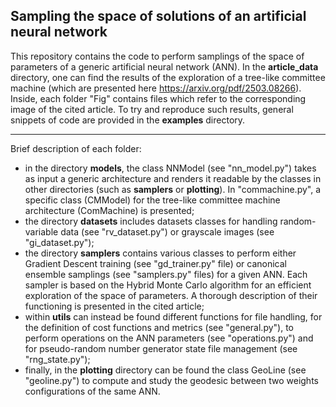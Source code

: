 ## Sampling the space of solutions of an artificial neural network

This repository contains the code to perform samplings of the space of parameters of a generic artificial neural network (ANN). In the $\textbf{article_data}$ directory, one can find the results of the exploration of a tree-like committee machine (which are presented here https://arxiv.org/pdf/2503.08266). Inside, each folder "Fig" contains files which refer to the corresponding image of the cited article. To try and reproduce such results, general snippets of code are provided in the $\textbf{examples}$ directory.

---

Brief description of each folder:
- in the directory $\textbf{models}$, the class NNModel (see "nn_model.py") takes as input a generic architecture and renders it readable by the classes in other directories (such as $\textbf{samplers}$ or $\textbf{plotting}$). In "commachine.py", a specific class (CMModel) for the tree-like committee machine architecture (ComMachine) is presented;
- the directory $\textbf{datasets}$ includes datasets classes for handling random-variable data (see "rv_dataset.py") or grayscale images (see "gi_dataset.py");
- the directory $\textbf{samplers}$ contains various classes to perform either Gradient Descent training (see "gd_trainer.py" file) or canonical ensemble samplings (see "samplers.py" files) for a given ANN. Each sampler is based on the Hybrid Monte Carlo algorithm for an efficient exploration of the space of parameters. A thorough description of their functioning is presented in the cited article;
- within $\textbf{utils}$ can instead be found different functions for file handling, for the definition of cost functions and metrics (see "general.py"), to perform operations on the ANN parameters (see "operations.py") and for pseudo-random number generator state file management (see "rng_state.py");
- finally, in the $\textbf{plotting}$ directory can be found the class GeoLine (see "geoline.py") to compute and study the geodesic between two weights configurations of the same ANN.
